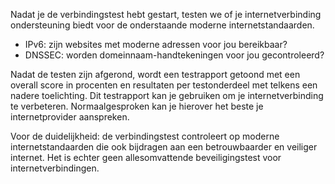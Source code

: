 Nadat je de verbindingstest hebt gestart, testen we of je internetverbinding ondersteuning biedt voor de onderstaande moderne internetstandaarden.
* IPv6: zijn websites met moderne adressen voor jou bereikbaar?
* DNSSEC: worden domeinnaam-handtekeningen voor jou gecontroleerd?

Nadat de testen zijn afgerond, wordt een testrapport getoond met een overall score in procenten en resultaten per testonderdeel met telkens een nadere toelichting. Dit testrapport kan je gebruiken om je internetverbinding te verbeteren. Normaalgesproken kan je hierover het beste je internetprovider aanspreken.

Voor de duidelijkheid: de verbindingstest controleert op moderne internetstandaarden die ook bijdragen aan een betrouwbaarder en veiliger internet. Het is echter geen allesomvattende beveiligingstest voor internetverbindingen.
